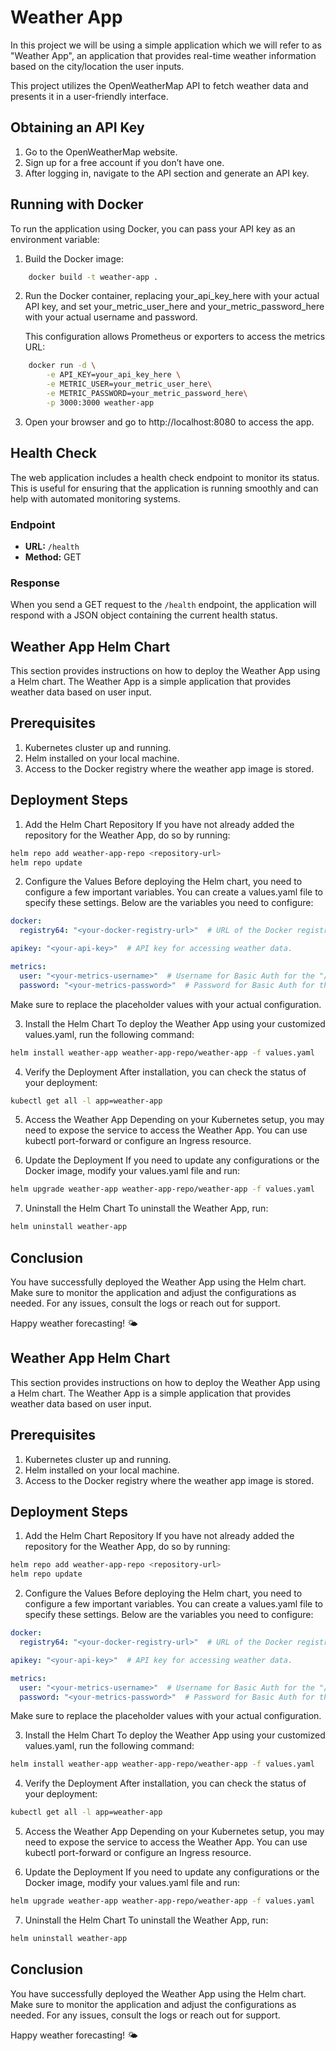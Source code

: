 # Weather App

In this project we will be using a simple application which we will refer to as "Weather App", an application that provides real-time weather information based on the city/location the user inputs. 

This project utilizes the OpenWeatherMap API to fetch weather data and presents it in a user-friendly interface.

<!-- ## Table of Contents

- [Installation](#installation)
- [Obtaining an API Key](#obtaining-an-api-key)
- [Running with Docker](#running-with-docker) -->

## Obtaining an API Key

1. Go to the OpenWeatherMap website.
2. Sign up for a free account if you don’t have one.
3. After logging in, navigate to the API section and generate an API key.

## Running with Docker

To run the application using Docker, you can pass your API key as an environment variable:

1. Build the Docker image:
```bash
    docker build -t weather-app .
```
2. Run the Docker container, replacing your_api_key_here with your actual API key, and set your_metric_user_here and your_metric_password_here with your actual username and password.

    This configuration allows Prometheus or exporters to access the metrics URL:
```bash
    docker run -d \
        -e API_KEY=your_api_key_here \
        -e METRIC_USER=your_metric_user_here\
        -e METRIC_PASSWORD=your_metric_password_here\
        -p 3000:3000 weather-app
```
3. Open your browser and go to http://localhost:8080 to access the app.

## Health Check

The web application includes a health check endpoint to monitor its status. This is useful for ensuring that the application is running smoothly and can help with automated monitoring systems.

### Endpoint

- **URL:** `/health`
- **Method:** GET

### Response

When you send a GET request to the `/health` endpoint, the application will respond with a JSON object containing the current health status. 

## Weather App Helm Chart

This section provides instructions on how to deploy the Weather App using a Helm chart. The Weather App is a simple application that provides weather data based on user input.

## Prerequisites

1. Kubernetes cluster up and running.
2. Helm installed on your local machine.
3. Access to the Docker registry where the weather app image is stored.

## Deployment Steps

1. Add the Helm Chart Repository
If you have not already added the repository for the Weather App, do so by running:

```bash
helm repo add weather-app-repo <repository-url>
helm repo update
```

2. Configure the Values
Before deploying the Helm chart, you need to configure a few important variables. You can create a values.yaml file to specify these settings. Below are the variables you need to configure:

```yaml
docker:
  registry64: "<your-docker-registry-url>"  # URL of the Docker registry where the weather app image is stored.

apikey: "<your-api-key>"  # API key for accessing weather data.

metrics:
  user: "<your-metrics-username>"  # Username for Basic Auth for the "/metrics" endpoint.
  password: "<your-metrics-password>"  # Password for Basic Auth for the "/metrics" endpoint.
```

Make sure to replace the placeholder values with your actual configuration.

3. Install the Helm Chart
To deploy the Weather App using your customized values.yaml, run the following command:

```bash
helm install weather-app weather-app-repo/weather-app -f values.yaml
```

4. Verify the Deployment
After installation, you can check the status of your deployment:

```bash
kubectl get all -l app=weather-app
```

5. Access the Weather App
Depending on your Kubernetes setup, you may need to expose the service to access the Weather App. You can use kubectl port-forward or configure an Ingress resource.

6. Update the Deployment
If you need to update any configurations or the Docker image, modify your values.yaml file and run:

```bash
helm upgrade weather-app weather-app-repo/weather-app -f values.yaml
```

7. Uninstall the Helm Chart
To uninstall the Weather App, run:

```bash
helm uninstall weather-app
```

## Conclusion

You have successfully deployed the Weather App using the Helm chart. Make sure to monitor the application and adjust the configurations as needed. For any issues, consult the logs or reach out for support.

Happy weather forecasting! 🌤️

## Weather App Helm Chart

This section provides instructions on how to deploy the Weather App using a Helm chart. The Weather App is a simple application that provides weather data based on user input.

## Prerequisites

1. Kubernetes cluster up and running.
2. Helm installed on your local machine.
3. Access to the Docker registry where the weather app image is stored.

## Deployment Steps

1. Add the Helm Chart Repository
If you have not already added the repository for the Weather App, do so by running:

```bash
helm repo add weather-app-repo <repository-url>
helm repo update
```

2. Configure the Values
Before deploying the Helm chart, you need to configure a few important variables. You can create a values.yaml file to specify these settings. Below are the variables you need to configure:

```yaml
docker:
  registry64: "<your-docker-registry-url>"  # URL of the Docker registry where the weather app image is stored.

apikey: "<your-api-key>"  # API key for accessing weather data.

metrics:
  user: "<your-metrics-username>"  # Username for Basic Auth for the "/metrics" endpoint.
  password: "<your-metrics-password>"  # Password for Basic Auth for the "/metrics" endpoint.
```

Make sure to replace the placeholder values with your actual configuration.

3. Install the Helm Chart
To deploy the Weather App using your customized values.yaml, run the following command:

```bash
helm install weather-app weather-app-repo/weather-app -f values.yaml
```

4. Verify the Deployment
After installation, you can check the status of your deployment:

```bash
kubectl get all -l app=weather-app
```

5. Access the Weather App
Depending on your Kubernetes setup, you may need to expose the service to access the Weather App. You can use kubectl port-forward or configure an Ingress resource.

6. Update the Deployment
If you need to update any configurations or the Docker image, modify your values.yaml file and run:

```bash
helm upgrade weather-app weather-app-repo/weather-app -f values.yaml
```

7. Uninstall the Helm Chart
To uninstall the Weather App, run:

```bash
helm uninstall weather-app
```

## Conclusion

You have successfully deployed the Weather App using the Helm chart. Make sure to monitor the application and adjust the configurations as needed. For any issues, consult the logs or reach out for support.

Happy weather forecasting! 🌤️